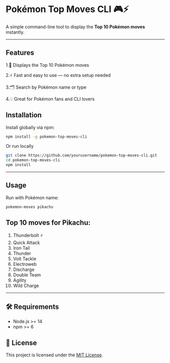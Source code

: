 # Pokémon Top Moves CLI 🎮⚡
A simple command-line tool to display the **Top 10 Pokémon moves** instantly.

-------
## Features

1.🎯 Displays the Top 10 Pokémon moves 

2.⚡ Fast and easy to use — no extra setup needed

3.🗂 Search by Pokémon name or type

4.💡 Great for Pokémon fans and CLI lovers

## Installation

Install globally via npm:
```bash
npm install -g pokemon-top-moves-cli
```
Or run locally
```bash
git clone https://github.com/yourusername/pokemon-top-moves-cli.git
cd pokemon-top-moves-cli
npm install
```
---

## Usage

Run with Pokémon name:
```bash
pokemon-moves pikachu
```
## Top 10 moves for Pikachu:
1. Thunderbolt ⚡
2. Quick Attack
3. Iron Tail
4. Thunder
5. Volt Tackle
6. Electroweb
7. Discharge
8. Double Team
9. Agility
10. Wild Charge


---


## 🛠 Requirements
- Node.js >= 14
- npm >= 6

## 📜 License
This project is licensed under the [MIT License](LICENSE).
